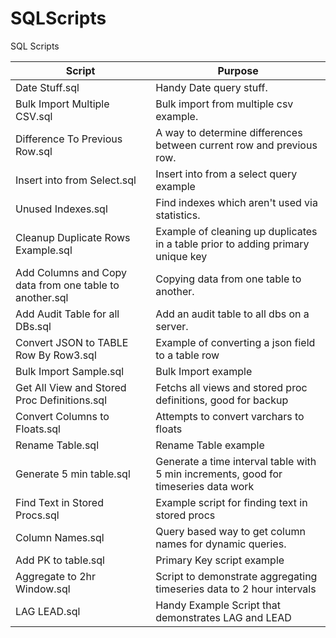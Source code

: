 # SQLScripts
SQL Scripts

|Script|Purpose|
|---|---|
|Date Stuff.sql|Handy Date query stuff.|
|Bulk Import Multiple CSV.sql|Bulk import from multiple csv example.|
|Difference To Previous Row.sql|A way to determine differences between current row and previous row.|
|Insert into from Select.sql|Insert into from a select query example|
|Unused Indexes.sql|Find indexes which aren't used via statistics.|
|Cleanup Duplicate Rows Example.sql|Example of cleaning up duplicates in a table prior to adding primary unique key|
|Add Columns and Copy data from one table to another.sql|Copying data from one table to another.|
|Add Audit Table for all DBs.sql|Add an audit table to all dbs on a server.|
|Convert JSON to TABLE Row By Row3.sql|Example of converting a json field to a table row|
|Bulk Import Sample.sql|Bulk Import example|
|Get All View and Stored Proc Definitions.sql|Fetchs all views and stored proc definitions, good for backup|
|Convert Columns to Floats.sql|Attempts to convert varchars to floats|
|Rename Table.sql|Rename Table example|
|Generate 5 min table.sql|Generate a time interval table with 5 min increments, good for timeseries data work|
|Find Text in Stored Procs.sql|Example script for finding text in stored procs|
|Column Names.sql|Query based way to get column names for dynamic queries.|
|Add PK to table.sql|Primary Key script example|
|Aggregate to 2hr Window.sql|Script to demonstrate aggregating timeseries data to 2 hour intervals|
|LAG LEAD.sql|Handy Example Script that demonstrates LAG and LEAD|
